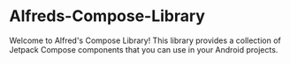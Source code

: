 # Alfreds-Compose-Library
Welcome to Alfred's Compose Library! This library provides a collection of Jetpack Compose components that you can use in your Android projects.
